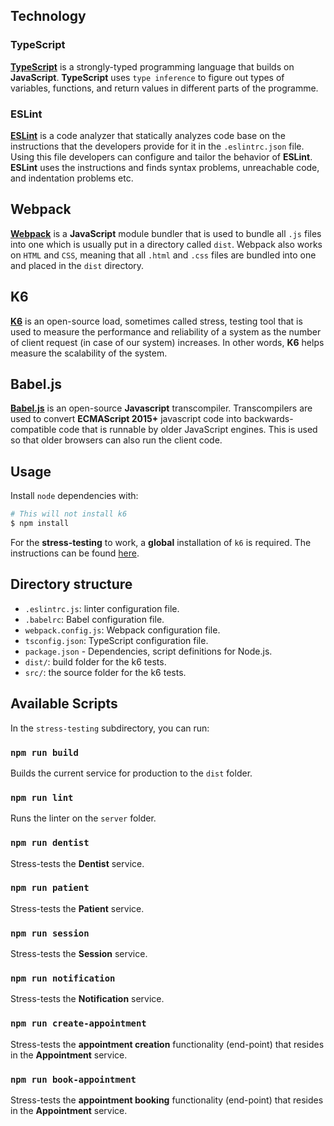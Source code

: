 ## Technology

### TypeScript
**[TypeScript](https://github.com/microsoft/TypeScript)** is a strongly-typed programming language that builds on **JavaScript**. **TypeScript** uses `type inference` to figure out types of variables, functions, and return values in different parts of the programme.

### ESLint
**[ESLint](https://eslint.org/)** is a code analyzer that statically analyzes code base on the instructions that the developers provide for it in the `.eslintrc.json` file. Using this file developers can configure and tailor the behavior of **ESLint**. **ESLint** uses the instructions and finds syntax problems, unreachable code, and indentation problems etc.

## Webpack
**[Webpack](https://webpack.js.org/)** is a **JavaScript** module bundler that is used to bundle all `.js` files into one which is usually put in a directory called `dist`. Webpack also works on `HTML` and `CSS`, meaning that all `.html` and `.css` files are bundled into one and placed in the `dist` directory.

## K6
**[K6](https://k6.io/)** is an open-source load, sometimes called stress, testing tool that is used to measure the performance and reliability of a system as the number of client request (in case of our system) increases. In other words, **K6** helps measure the scalability of the system.


## Babel.js
**[Babel.js](https://babeljs.io/)** is an open-source **Javascript** transcompiler. Transcompilers are used to convert **ECMAScript 2015+** javascript code into backwards-compatible code that is runnable by older JavaScript engines. This is used so that older browsers can also run the client code.

## Usage

Install `node` dependencies with:

```bash
# This will not install k6
$ npm install
```

For the **stress-testing** to work, a **global** installation of `k6` is
required. The instructions can be found
[here](https://k6.io/docs/get-started/installation/).

## Directory structure

- `.eslintrc.js`: linter configuration file.
- `.babelrc`: Babel configuration file.
- `webpack.config.js`: Webpack configuration file.
- `tsconfig.json`: TypeScript configuration file.
- `package.json` - Dependencies, script definitions for Node.js.
- `dist/`: build folder for the k6 tests.
- `src/`: the source folder for the k6 tests.

## Available Scripts

In the `stress-testing` subdirectory, you can run:

### `npm run build`

Builds the current service for production to the `dist` folder.

### `npm run lint`

Runs the linter on the `server` folder.

### `npm run dentist`

Stress-tests the **Dentist** service.

### `npm run patient`

Stress-tests the **Patient** service.

### `npm run session`

Stress-tests the **Session** service.

### `npm run notification`

Stress-tests the **Notification** service.

### `npm run create-appointment`

Stress-tests the **appointment creation** functionality (end-point) that resides in the **Appointment** service.

### `npm run book-appointment`

Stress-tests the **appointment booking** functionality (end-point) that resides in the **Appointment** service.
